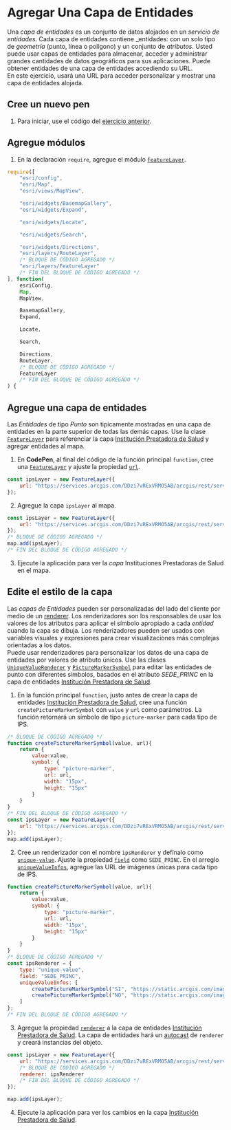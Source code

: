 # Agregar Una Capa de Entidades
Una _capa de entidades_ es un conjunto de datos alojados en un _servicio de entidades_. Cada capa de entidades contiene _entidades: con un solo tipo de _geometría_ (punto, línea o polígono) y un conjunto de _atributos_. Usted puede usar capas de entidades para almacenar, acceder y administrar grandes cantidades de datos geográficos para sus aplicaciones. Puede obtener entidades de una capa de entidades accediendo su URL.  
En este ejercicio, usará una URL para acceder personalizar y mostrar una capa de entidades alojada.
## Cree un nuevo pen
1. Para iniciar, use el código del [ejercicio anterior](https://github.com/DesarrolladoresEsri/epc.co.js/blob/main/5.rutas/README.md).
## Agregue módulos 
1. En la declaración `require`, agregue el módulo [`FeatureLayer`](https://developers.arcgis.com/javascript/latest/api-reference/esri-layers-FeatureLayer.html).
```javascript
require([
    "esri/config", 
    "esri/Map", 
    "esri/views/MapView",

    "esri/widgets/BasemapGallery",
    "esri/widgets/Expand",

    "esri/widgets/Locate",

    "esri/widgets/Search",

    "esri/widgets/Directions",
    "esri/layers/RouteLayer",
    /* BLOQUE DE CÓDIGO AGREGADO */
    "esri/layers/FeatureLayer"
    /* FIN DEL BLOQUE DE CÓDIGO AGREGADO */
], function(
    esriConfig, 
    Map, 
    MapView,

    BasemapGallery,
    Expand,

    Locate,

    Search,

    Directions,
    RouteLayer,
    /* BLOQUE DE CÓDIGO AGREGADO */
    FeatureLayer
    /* FIN DEL BLOQUE DE CÓDIGO AGREGADO */
) {
```
## Agregue una capa de entidades
Las _Entidades_ de tipo _Punto_ son tipicamente mostradas en una capa de entidades en la parte superior de todas las demás capas. Use la clase [`FeatureLayer`](https://developers.arcgis.com/javascript/latest/api-reference/esri-layers-FeatureLayer.html) para referenciar la capa [Institución Prestadora de Salud](https://services.arcgis.com/DDzi7vRExVRMO5AB/arcgis/rest/services/Instituci%C3%B3n_Prestadora_de_Salud/FeatureServer/0) y agregar entidades al mapa.
1. En **CodePen**, al final del código de la función principal `function`, cree una [`FeatureLayer`](https://developers.arcgis.com/javascript/latest/api-reference/esri-layers-FeatureLayer.html) y ajuste la propiedad [`url`](https://developers.arcgis.com/javascript/latest/api-reference/esri-layers-FeatureLayer.html#url).
```javascript
const ipsLayer = new FeatureLayer({
    url: "https://services.arcgis.com/DDzi7vRExVRMO5AB/arcgis/rest/services/Instituci%C3%B3n_Prestadora_de_Salud/FeatureServer/0"
});
```
2. Agregue la capa `ipsLayer` al mapa.
```javascript
const ipsLayer = new FeatureLayer({
    url: "https://services.arcgis.com/DDzi7vRExVRMO5AB/arcgis/rest/services/Instituci%C3%B3n_Prestadora_de_Salud/FeatureServer/0"
});
/* BLOQUE DE CÓDIGO AGREGADO */
map.add(ipsLayer);
/* FIN DEL BLOQUE DE CÓDIGO AGREGADO */
```
3. Ejecute la aplicación para ver la _capa_ Instituciones Prestadoras de Salud en el mapa.
## Edite el estilo de la capa
Las _capas de Entidades_ pueden ser personalizadas del lado del cliente por medio de un [renderer](https://developers.arcgis.com/javascript/latest/api-reference/esri-renderers-Renderer.html). Los renderizadores son los responsables de usar los valores de los atributos para aplicar el símbolo apropiado a cada _entidad_ cuando la capa se dibuja. Los renderizadores pueden ser usados con variables visuales y expresiones para crear visualizaciones más complejas orientadas a los datos.  
Puede usar renderizadores para personalizar los datos de una capa de entidades por valores de atributo únicos. Use las clases [`UniqueValueRenderer`](https://developers.arcgis.com/javascript/latest/api-reference/esri-renderers-UniqueValueRenderer.html) y [`PictureMarkerSymbol`](https://developers.arcgis.com/javascript/latest/api-reference/esri-symbols-PictureMarkerSymbol.html) para editar las entidades de punto con diferentes símbolos, basados en el atributo _SEDE_PRINC_ en la capa de entidades [Institución Prestadora de Salud](https://services.arcgis.com/DDzi7vRExVRMO5AB/arcgis/rest/services/Instituci%C3%B3n_Prestadora_de_Salud/FeatureServer/0).
1. En la función principal `function`, justo antes de crear la capa de entidades [Institución Prestadora de Salud](https://services.arcgis.com/DDzi7vRExVRMO5AB/arcgis/rest/services/Instituci%C3%B3n_Prestadora_de_Salud/FeatureServer/0), cree una función `createPictureMarkerSymbol` con `value` y `url` como parámetros. La función retornará un símbolo de tipo `picture-marker` para cada tipo de IPS.
```javascript
/* BLOQUE DE CÓDIGO AGREGADO */
function createPictureMarkerSymbol(value, url){
    return {
        value:value,
        symbol: {
            type: "picture-marker",
            url: url,
            width: "15px",
            height: "15px"
        }
    }
}
/* FIN DEL BLOQUE DE CÓDIGO AGREGADO */
const ipsLayer = new FeatureLayer({
    url: "https://services.arcgis.com/DDzi7vRExVRMO5AB/arcgis/rest/services/Instituci%C3%B3n_Prestadora_de_Salud/FeatureServer/0",
});
map.add(ipsLayer);
```
2. Cree un renderizador con el nombre `ipsRenderer` y defínalo como [`unique-value`](https://developers.arcgis.com/javascript/latest/api-reference/esri-renderers-UniqueValueRenderer.html). Ajuste la propiedad [`field`](https://developers.arcgis.com/javascript/latest/api-reference/esri-renderers-UniqueValueRenderer.html#field) como `SEDE_PRINC`. En el arreglo [`uniqueValueInfos`](), agregue las URL de imágenes únicas para cada tipo de IPS.
```javascript
function createPictureMarkerSymbol(value, url){
    return {
        value:value,
        symbol: {
            type: "picture-marker",
            url: url,
            width: "15px",
            height: "15px"
        }
    }
}
/* BLOQUE DE CÓDIGO AGREGADO */
const ipsRenderer = {
    type: "unique-value",
    field: "SEDE_PRINC",
    uniqueValueInfos: [
        createPictureMarkerSymbol("SI", "https://static.arcgis.com/images/Symbols/Government/Hospital.png"),
        createPictureMarkerSymbol("NO", "https://static.arcgis.com/images/Symbols/Government/Hospital-and-Clinics.png")
    ]
};
/* FIN DEL BLOQUE DE CÓDIGO AGREGADO */
```
3. Agregue la propiedad [`renderer`](https://developers.arcgis.com/javascript/latest/api-reference/esri-layers-FeatureLayer.html#renderer) a la capa de entidades [Institución Prestadora de Salud](https://services.arcgis.com/DDzi7vRExVRMO5AB/arcgis/rest/services/Instituci%C3%B3n_Prestadora_de_Salud/FeatureServer/0). La capa de entidades hará un [autocast](https://developers.arcgis.com/javascript/latest/programming-patterns/#autocasting) de `renderer` y creará instancias del objeto. 
```javascript
const ipsLayer = new FeatureLayer({
    url: "https://services.arcgis.com/DDzi7vRExVRMO5AB/arcgis/rest/services/Instituci%C3%B3n_Prestadora_de_Salud/FeatureServer/0",
    /* BLOQUE DE CÓDIGO AGREGADO */
    renderer: ipsRenderer
    /* FIN DEL BLOQUE DE CÓDIGO AGREGADO */
});

map.add(ipsLayer);
```
4. Ejecute la aplicación para ver los cambios en la capa [Institución Prestadora de Salud](https://services.arcgis.com/DDzi7vRExVRMO5AB/arcgis/rest/services/Instituci%C3%B3n_Prestadora_de_Salud/FeatureServer/0).
